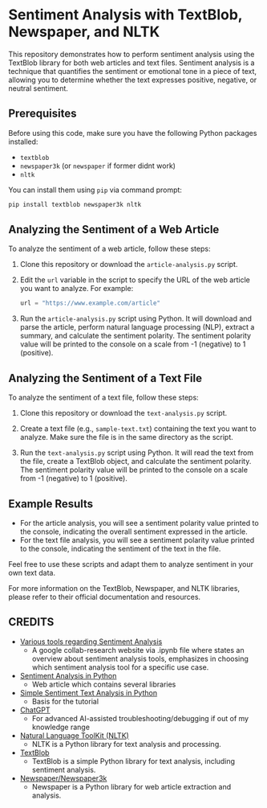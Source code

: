 # Sentiment Analysis with TextBlob, Newspaper, and NLTK

This repository demonstrates how to perform sentiment analysis using the TextBlob library for both web articles and text files. Sentiment analysis is a technique that quantifies the sentiment or emotional tone in a piece of text, allowing you to determine whether the text expresses positive, negative, or neutral sentiment.

## Prerequisites

Before using this code, make sure you have the following Python packages installed:

- `textblob`
- `newspaper3k` (or `newspaper` if former didnt work)
- `nltk`

You can install them using `pip` via command prompt:

```bash
pip install textblob newspaper3k nltk
```

## Analyzing the Sentiment of a Web Article

To analyze the sentiment of a web article, follow these steps:

1. Clone this repository or download the `article-analysis.py` script.

2. Edit the `url` variable in the script to specify the URL of the web article you want to analyze. For example:

   ```python
   url = "https://www.example.com/article"
   ```

3. Run the `article-analysis.py` script using Python. It will download and parse the article, perform natural language processing (NLP), extract a summary, and calculate the sentiment polarity. The sentiment polarity value will be printed to the console on a scale from -1 (negative) to 1 (positive).

## Analyzing the Sentiment of a Text File

To analyze the sentiment of a text file, follow these steps:

1. Clone this repository or download the `text-analysis.py` script.

2. Create a text file (e.g., `sample-text.txt`) containing the text you want to analyze. Make sure the file is in the same directory as the script.

3. Run the `text-analysis.py` script using Python. It will read the text from the file, create a TextBlob object, and calculate the sentiment polarity. The sentiment polarity value will be printed to the console on a scale from -1 (negative) to 1 (positive).

## Example Results

- For the article analysis, you will see a sentiment polarity value printed to the console, indicating the overall sentiment expressed in the article.
- For the text file analysis, you will see a sentiment polarity value printed to the console, indicating the sentiment of the text in the file.

Feel free to use these scripts and adapt them to analyze sentiment in your own text data.

For more information on the TextBlob, Newspaper, and NLTK libraries, please refer to their official documentation and resources.

## CREDITS
- [Various tools regarding Sentiment Analysis](https://colab.research.google.com/github/littlecolumns/ds4j-notebooks/blob/master/sentiment-analysis-is-bad/notebooks/Comparing%20sentiment%20analysis%20tools.ipynb#scrollTo=OhqWXdFb1cIL)
  - A google collab-research website via .ipynb file where states an overview about sentiment analysis tools, emphasizes in choosing which sentiment analysis tool for a specific use case.
- [Sentiment Analysis in Python](https://www.bairesdev.com/blog/best-python-sentiment-analysis-libraries/)
  - Web article which contains several libraries
- [Simple Sentiment Text Analysis in Python](https://www.youtube.com/watch?v=tXuvh5_Xyrw)
  - Basis for the tutorial
- [ChatGPT](https://openai.com/chatgpt)
  - For advanced AI-assisted troubleshooting/debugging if out of my knowledge range
- [Natural Language ToolKit (NLTK)](https://www.nltk.org/index.html)
  - NLTK is a Python library for text analysis and processing.
- [TextBlob](https://textblob.readthedocs.io/en/dev/)
  - TextBlob is a simple Python library for text analysis, including sentiment analysis.
- [Newspaper/Newspaper3k](https://newspaper.readthedocs.io/en/latest/)
  - Newspaper is a Python library for web article extraction and analysis.
